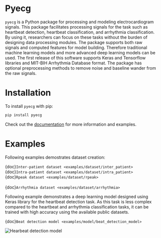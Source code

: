 # Pyecg

`pyecg` is a Python package for processing and modeling electrocardiogram signals. This package facilitates processing signals for the task such as heartbeat detection, heartbeat classification, and arrhythmia classification. By using it, researchers can focus on these tasks without the burden of designing data processing modules. The package supports both raw signals and computed features for model building. Therefore traditional machine learning models and more advanced deep learning models can be used. The first release of this software supports Keras and Tensorflow libraries and MIT-BIH Arrhythmia Database format. The package has optional preprocessing methods to remove noise and baseline wander from the raw signals.

# Installation

To install `pyecg` with pip:

```bash
pip install pyecg
```

Check out the [documentation](https://pyecg.readthedocs.io) for more information and examples.


# Examples

Following examples demostrates dataset creation:

{doc}`Inter-patient dataset <examples/dataset/inter_patient>` <br> 
{doc}`Intra-patient dataset <examples/dataset/intra_patient>` <br> 
{doc}`Rpeak dataset <examples/dataset/rpeak>` <br>    
{doc}`Arrhythmia dataset <examples/dataset/arrhythmia>`



Following example demonstrates a deep learning model designed using Keras library for the heartbeat detection task. As this task is less complex compared to the heartbeat and arrhythmia classification tasks, it can be trained with high accuracy using the available public datasets.

{doc}`Beat detection model <examples/model/beat_detection_model>`


![Hearbeat detection model](../model/misplot.png)

